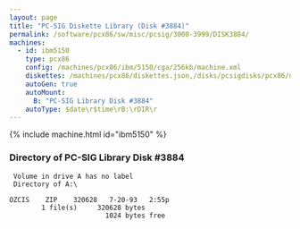 ```yaml
---
layout: page
title: "PC-SIG Diskette Library (Disk #3884)"
permalink: /software/pcx86/sw/misc/pcsig/3000-3999/DISK3884/
machines:
  - id: ibm5150
    type: pcx86
    config: /machines/pcx86/ibm/5150/cga/256kb/machine.xml
    diskettes: /machines/pcx86/diskettes.json,/disks/pcsigdisks/pcx86/diskettes.json
    autoGen: true
    autoMount:
      B: "PC-SIG Library Disk #3884"
    autoType: $date\r$time\rB:\rDIR\r
---
```


{% include machine.html id="ibm5150" %}

### Directory of PC-SIG Library Disk #3884

     Volume in drive A has no label
     Directory of A:\

    OZCIS    ZIP    320628   7-20-93   2:55p
            1 file(s)     320628 bytes
                            1024 bytes free

